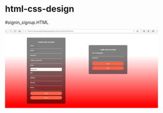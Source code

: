 # html-css-design


#signin_signup.HTML

![Image loginpage](https://github.com/sanjaybora15/html-css-design/blob/master/images/signin_signup.JPG)